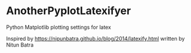 # AnotherPyplotLatexifyer
Python Matplotlib plotting settings for latex

Inspired by https://nipunbatra.github.io/blog/2014/latexify.html written by Nitun Batra
